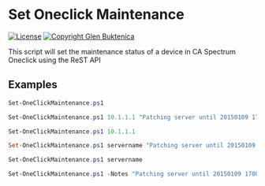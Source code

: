 # Set Oneclick Maintenance

[![License](https://img.shields.io/badge/License-MIT-blue.svg)](https://opensource.org/licenses/MIT)
[![Copyright Glen Buktenica](https://img.shields.io/badge/Copyright-Glen_Buktenica-blue.svg)](http://buktenica.com)

This script will set the maintenance status of a device in CA Spectrum Oneclick using the ReST API

## Examples

```powershell
Set-OneClickMaintenance.ps1

Set-OneClickMaintenance.ps1 10.1.1.1 "Patching server until 20150109 1700 " -Maintenance

Set-OneClickMaintenance.ps1 10.1.1.1

Set-OneClickMaintenance.ps1 servername "Patching server until 20150109 1700" -Maintenance

Set-OneClickMaintenance.ps1 servername

Set-OneClickMaintenance.ps1 -Notes "Patching server until 20150109 1700" -FilePath "C:\\scripts\\host-names.txt"
```